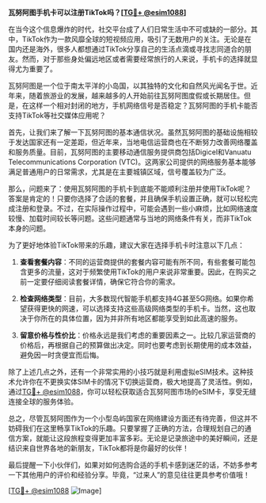**瓦努阿图手机卡可以注册TikTok吗？[[TG💪+ @esim1088](https://t.me/s/esim1088)]**

在当今这个信息爆炸的时代，社交平台成了人们日常生活中不可或缺的一部分。其中，TikTok作为一款风靡全球的短视频应用，吸引了无数用户的关注。无论是在国内还是海外，很多人都想通过TikTok分享自己的生活点滴或寻找志同道合的朋友。然而，对于那些身处偏远地区或者需要经常旅行的人来说，手机卡的选择就显得尤为重要了。

瓦努阿图是一个位于南太平洋的小岛国，以其独特的文化和自然风光闻名于世。近年来，随着旅游业的发展，越来越多的人开始前往瓦努阿图度假或长期居住。但是，在这样一个相对封闭的地方，手机网络信号是否稳定？瓦努阿图的手机卡能否支持TikTok等社交媒体应用呢？

首先，让我们来了解一下瓦努阿图的基本通信状况。虽然瓦努阿图的基础设施相较于发达国家还有一定差距，但近年来，当地电信运营商也在不断努力改善网络覆盖和服务质量。目前，瓦努阿图的主要移动通信服务提供商包括Digicel和Vanuatu Telecommunications Corporation (VTC)。这两家公司提供的网络服务基本能够满足普通用户的日常需求，尤其是在主要城镇区域，信号覆盖较为广泛。

那么，问题来了：使用瓦努阿图的手机卡到底能不能顺利注册并使用TikTok呢？答案是肯定的！只要你选择了合适的套餐，并且确保手机设置正确，就可以轻松完成注册和登录。不过，在实际操作过程中，可能会遇到一些小麻烦，比如网络速度较慢、加载时间较长等问题。这些问题通常与当地的网络条件有关，而非TikTok本身的问题。

为了更好地体验TikTok带来的乐趣，建议大家在选择手机卡时注意以下几点：

1. **查看套餐内容**：不同的运营商提供的套餐内容可能有所不同，有些套餐可能包含更多的流量，这对于频繁使用TikTok的用户来说非常重要。因此，在购买之前一定要仔细阅读套餐详情，确保它符合你的需求。

2. **检查网络类型**：目前，大多数现代智能手机都支持4G甚至5G网络。如果你希望获得更快的网速，可以选择支持这些高级网络类型的手机卡。当然，这也取决于你所在的具体位置，因为并非所有地区都能享受到如此高速的服务。

3. **留意价格与性价比**：价格永远是我们考虑的重要因素之一。比较几家运营商的价格后，再根据自己的预算做出决定。同时也要考虑到长期使用的成本效益，避免因一时贪便宜而后悔。

除了上述几点之外，还有一个非常实用的小技巧就是利用虚拟eSIM技术。这种技术允许你在不更换实体SIM卡的情况下切换运营商，极大地提高了灵活性。例如，通过[TG💪+ @esim1088](https://t.me/s/esim1088)，你可以轻松获取适合瓦努阿图市场的eSIM卡，享受无缝连接全球的服务体验。

总之，尽管瓦努阿图作为一个小型岛屿国家在网络建设方面还有待完善，但这并不妨碍我们在这里畅享TikTok的乐趣。只要掌握了正确的方法，合理规划自己的通信方案，就能让这段旅程变得更加丰富多彩。无论是记录旅途中的美好瞬间，还是结识来自世界各地的新朋友，TikTok都将是你最好的伙伴！

最后提醒一下小伙伴们，如果对如何选购合适的手机卡感到迷茫的话，不妨多参考一下其他用户的评价和经验分享。毕竟，“过来人”的意见往往更具参考价值哦！

[[TG💪+ @esim1088](https://t.me/s/esim1088) ![Image](https://i.postimg.cc/4NQfJmqS/Snipaste-2025-05-13-00-14-12.png)]